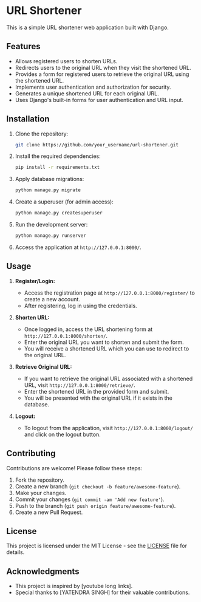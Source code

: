 # URL Shortener

This is a simple URL shortener web application built with Django.

## Features

- Allows registered users to shorten URLs.
- Redirects users to the original URL when they visit the shortened URL.
- Provides a form for registered users to retrieve the original URL using the shortened URL.
- Implements user authentication and authorization for security.
- Generates a unique shortened URL for each original URL.
- Uses Django's built-in forms for user authentication and URL input.

## Installation

1. Clone the repository:

    ```bash
    git clone https://github.com/your_username/url-shortener.git
    ```

2. Install the required dependencies:

    ```bash
    pip install -r requirements.txt
    ```

3. Apply database migrations:

    ```bash
    python manage.py migrate
    ```

4. Create a superuser (for admin access):

    ```bash
    python manage.py createsuperuser
    ```

5. Run the development server:

    ```bash
    python manage.py runserver
    ```

6. Access the application at `http://127.0.0.1:8000/`.

## Usage

1. **Register/Login:**
   - Access the registration page at `http://127.0.0.1:8000/register/` to create a new account.
   - After registering, log in using the credentials.
   
2. **Shorten URL:**
   - Once logged in, access the URL shortening form at `http://127.0.0.1:8000/shorten/`.
   - Enter the original URL you want to shorten and submit the form.
   - You will receive a shortened URL which you can use to redirect to the original URL.

3. **Retrieve Original URL:**
   - If you want to retrieve the original URL associated with a shortened URL, visit `http://127.0.0.1:8000/retrieve/`.
   - Enter the shortened URL in the provided form and submit.
   - You will be presented with the original URL if it exists in the database.

4. **Logout:**
   - To logout from the application, visit `http://127.0.0.1:8000/logout/` and click on the logout button.

## Contributing

Contributions are welcome! Please follow these steps:

1. Fork the repository.
2. Create a new branch (`git checkout -b feature/awesome-feature`).
3. Make your changes.
4. Commit your changes (`git commit -am 'Add new feature'`).
5. Push to the branch (`git push origin feature/awesome-feature`).
6. Create a new Pull Request.

## License

This project is licensed under the MIT License - see the [LICENSE](LICENSE) file for details.

## Acknowledgments

- This project is inspired by [youtube long links].
- Special thanks to [YATENDRA SINGH] for their valuable contributions.

